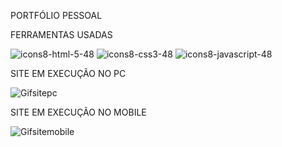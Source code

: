 PORTFÓLIO PESSOAL 


FERRAMENTAS USADAS

![icons8-html-5-48](https://github.com/user-attachments/assets/e942a8cb-88ba-4cc1-9838-684a3232ce9b) ![icons8-css3-48](https://github.com/user-attachments/assets/18817a6d-ca84-4400-8b82-329fd5c79be8)
![icons8-javascript-48](https://github.com/user-attachments/assets/f5e06385-6a43-49a5-899a-65d86630b603)


SITE EM EXECUÇÃO NO PC

![Gifsitepc](https://github.com/user-attachments/assets/5f2d3b6a-eac4-4e3a-8767-c8be69732845)


SITE EM EXECUÇÃO NO MOBILE

![Gifsitemobile](https://github.com/user-attachments/assets/04bc8d70-2568-4700-8eba-d5d50edab14a)
